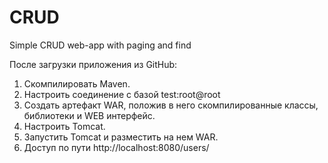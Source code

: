 # CRUD
Simple CRUD web-app with paging and find

После загрузки приложения из GitHub:

1. Скомпилировать Maven.
2. Настроить соединение с базой test:root@root
3. Создать артефакт WAR, положив в него скомпилированные классы, библиотеки и WEB интерфейс.
4. Настроить Tomcat.
5. Запустить Tomcat и разместить на нем WAR.
6. Доступ по пути http://localhost:8080/users/
